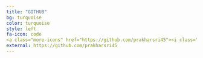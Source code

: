 ```yaml
---
title: "GITHUB"
bg: turquoise
color: turquoise
style: left
fa-icon: code
<a class="more-icons" href="https://github.com/prakharsri45"><i class="fa fa-github-square"></i></a> 
external: https://github.com/prakharsri45
---
```


